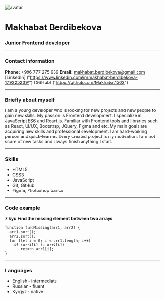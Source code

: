 ![avatar](/rsschool-cv/img/my-photo.jpg)

# Makhabat Berdibekova

### Junior Frontend developer 
***
### Contact information:

**Phone:** +996 777 275 939
**Email:** makhabat.berdibekova@gmail.com
[LinkedIn] ("https://www.linkedin.com/in/makhabat-berdibekova-179225239/")
[GitHub] ("https://github.com/Makhabat1502")

***
### Briefly about myself 
I am a young developer who is looking for new projects and new people to gain new skills. My passion is Frontend development. I specialize in JavaScript ES6 and React.js. Familiar with Frontend tools and libraries such as React, UI/UX, Bootstrap, JQuery, Figma and etc. My main goals are acquiring new skills and professional development. I am hard-working person and quick-learner. Every created project is my motivation. I am not scare of new tasks and always finish anything I start.

***
### Skills
* HTML5
* CSS3
* JavaScript 
* Git, GitHub
* Figma, Photoshop basics

*** 
### Code example
__7 kyu
Find the missing element between two arrays__
```
function findMissing(arr1, arr2) {
  arr1.sort(); 
  arr2.sort();
  for (let i = 0; i < arr1.length; i++)
    if (arr1[i] != arr2[i])
       return arr1[i];
}
```

***
### Languages 
* English - intermediate 
* Russian - fluent
* Kyrgyz - native